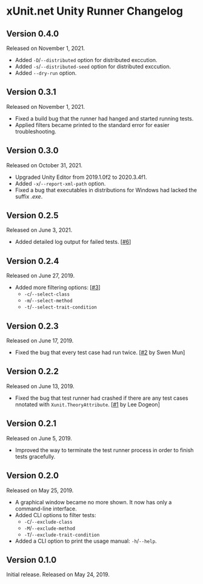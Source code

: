 xUnit.net Unity Runner Changelog
================================

Version 0.4.0
-------------

Released on November 1, 2021.

 -  Added `-D`/`--distributed` option for distributed exccution.
 -  Added `-s`/`--distributed-seed` option for distributed exccution.
 -  Added `--dry-run` option.


Version 0.3.1
-------------

Released on November 1, 2021.

 -  Fixed a build bug that the runner had hanged and started running tests.
 -  Applied filters became printed to the standard error for easier
    troubleshooting.


Version 0.3.0
-------------

Released on October 31, 2021.

 -  Upgraded Unity Editor from 2019.1.0f2 to 2020.3.4f1.
 -  Added `-x`/`--report-xml-path` option.
 -  Fixed a bug that executables in distributions for Windows had lacked
    the suffix *.exe*.


Version 0.2.5
-------------

Released on June 3, 2021.

 -  Added detailed log output for failed tests.  [[#6]]

[#6]: https://github.com/planetarium/xunit-unity-runner/pull/6


Version 0.2.4
-------------

Released on June 27, 2019.

 -  Added more filtering options:  [[#3]]
     -  `-c`/`--select-class`
     -  `-m`/`--select-method`
     -  `-t`/`--select-trait-condition`

[#3]: https://github.com/planetarium/xunit-unity-runner/pull/3


Version 0.2.3
-------------

Released on June 17, 2019.

 -  Fixed the bug that every test case had run twice.  [[#2] by Swen Mun]

[#2]: https://github.com/planetarium/xunit-unity-runner/pull/2


Version 0.2.2
-------------

Released on June 13, 2019.

 -  Fixed the bug that test runner had crashed if there are any test cases
    nnotated with `Xunit.TheoryAttribute`.  [[#1] by Lee Dogeon]

[#1]: https://github.com/planetarium/xunit-unity-runner/pull/1


Version 0.2.1
-------------

Released on June 5, 2019.

 - Improved the way to terminate the test runner process in order to finish
   tests gracefully.


Version 0.2.0
-------------

Released on May 25, 2019.

 -  A graphical window became no more shown.  It now has only a command-line
    interface.
 -  Added CLI options to filter tests:
     -  `-C`/`--exclude-class`
     -  `-M`/`--exclude-method`
     -  `-T`/`--exclude-trait-condition`
 -  Added a CLI option to print the usage manual: `-h`/`--help`.


Version 0.1.0
-------------

Initial release.  Released on May 24, 2019.
